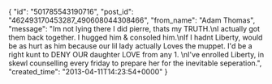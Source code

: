  {
   "id": "501785543190716",
   "post_id": "462493170453287_490608044308466",
   "from_name": "Adam Thomas",
   "message": "Im not lying there I did pierre,  thats my TRUTH.\nI actually got them back together. I hugged him & consoled him.\nIf I hadnt Liberty, would be as hurt as him because our lil lady actually Loves the muppet. I'd be a right kunt to DENY OUR daughter LOVE from any 1. \nI've enrolled Liberty, in skewl counselling every friday to prepare her for the inevitable seperation.",
   "created_time": "2013-04-11T14:23:54+0000"
 }
